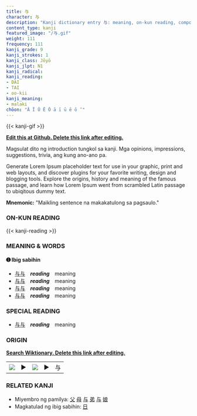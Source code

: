 ```yaml
---
title: 与
character: 与
description: "Kanji dictionary entry 与: meaning, on-kun reading, compounds, origin, related kanji"
content_type: kanji
featured_image: "/与.gif"
weight: 111
frequency: 111
kanji_grade: 9
kanji_strokes: 1
kanji_class: Jōyō
kanji_jlpt: N1
kanji_radical: 
kanji_reading: 
- DAI
- TAI
- oo-kii
kanji_meaning:
- malaki
chōon: "Ā Ī Ū Ē Ō ā ī ū ē ō ’"
---
```

[//]: # (Don't edit the line below. Kanji animated GIF code is automatically generated.)
{{< kanji-gif >}}

[//]: # (Edit below this line.)

**[Edit this at Github. Delete this link after editing.](https://github.com/tim0g/tim/tree/main/content/kanji/与/index.md)**

Magsulat dito ng introduction tungkol sa kanji. Mga opinions, impressions, suggestions, trivia, ang kung ano-ano pa.

Generate Lorem Ipsum placeholder text for use in your graphic, print and web layouts, and discover plugins for your favorite writing, design and blogging tools. Explore the origins, history and meaning of the famous passage, and learn how Lorem Ipsum went from scrambled Latin passage to ubiqitous dummy text.
 
**Mnemonic:** "Maikling sentence na makakatulong sa pagsaulo."

### ON-KUN READING

[//]: # (Don't edit the line below. ON-KUN READING code is automatically generated.)
{{< kanji-reading >}}

### MEANING & WORDS

#### ➊ **Ibig sabihin**
  - [与](../与)[与](../与)　***reading***　meaning
  - [与](../与)[与](../与)　***reading***　meaning
  - [与](../与)[与](../与)　***reading***　meaning
  - [与](../与)[与](../与)　***reading***　meaning

### SPECIAL READING
  - [与](../与)[与](../与)　***reading***　meaning

### ORIGIN

**[Search Wiktionary. Delete this link after editing.](https://wiktionary.org/wiki/与)**
<table class="kanji-table"><tr><td>
<img src="60px-与-bronze.svg.png">
</td><td>▶</td><td>
<img src="60px-与-oracle.svg.png">
</td><td>▶</td>
<td class="kanji-origin">与</td>
</tr></table>

### RELATED KANJI
- Miyembro ng pamilya: [父](../父) [母](../母) [与](../与) [弟](../弟) [与](../与) [娘](../娘)
- Magkatulad ng ibig sabihin: [日](../日)
